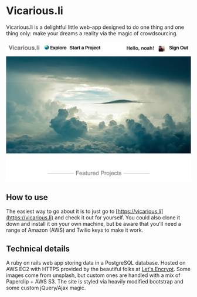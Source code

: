 # Vicarious.li

Vicarious.li is a delightful little web-app designed to do one thing and one thing only: make your dreams a reality via the magic of crowdsourcing.

![An image of the homepage](https://github.com/bermannoah/repo-images/blob/master/ci_homepage.jpg)

## How to use

The easiest way to go about it is to just go to [https://vicarious.li](https://vicarious.li) and check it out for yourself. You could also clone it down and install it on your own machine, but be aware that you'll need a range of Amazon (AWS) and Twilio keys to make it work.

## Technical details

A ruby on rails web app storing data in a PostgreSQL database. Hosted on AWS EC2 with HTTPS provided by the beautiful folks at [Let's Encrypt](https://letsencrypt.org). Some images come from unsplash, but custom ones are handled with a mix of Paperclip + AWS S3. The site is styled via heavily modified bootstrap and some custom jQuery/Ajax magic. 
